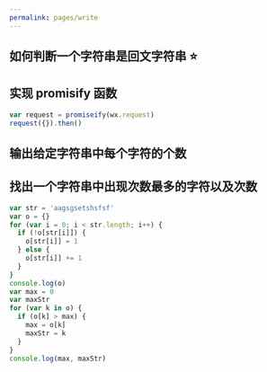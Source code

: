 ```yaml
---
permalink: pages/write
---
```


## 如何判断一个字符串是回文字符串 :star:

## 实现 promisify 函数

```js
var request = promiseify(wx.request)
request({}).then()
```

## 输出给定字符串中每个字符的个数

## 找出一个字符串中出现次数最多的字符以及次数

```js
var str = 'aagsgsetshsfsf'
var o = {}
for (var i = 0; i < str.length; i++) {
  if (!o[str[i]]) {
    o[str[i]] = 1
  } else {
    o[str[i]] += 1
  }
}
console.log(o)
var max = 0
var maxStr
for (var k in o) {
  if (o[k] > max) {
    max = o[k]
    maxStr = k
  }
}
console.log(max, maxStr)
```
